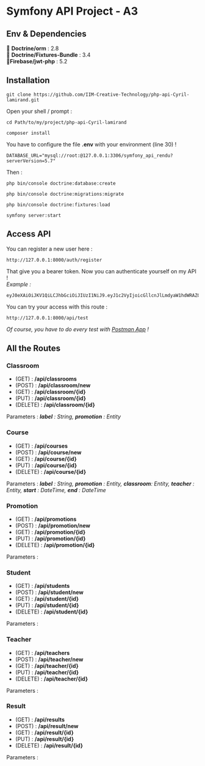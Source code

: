 # Symfony API Project - A3

## Env & Dependencies
🔸 <b>Doctrine/orm</b> : 2.8<br>
🔹 <b>Doctrine/Fixtures-Bundle</b> : 3.4<br>
🔸<b>Firebase/jwt-php</b> : 5.2<br>
## Installation
```
git clone https://github.com/IIM-Creative-Technology/php-api-Cyril-lamirand.git
```
Open your shell / prompt :
```
cd Path/to/my/project/php-api-Cyril-lamirand
```
```
composer install
```
You have to configure the file <b>.env</b> with your environment (line 30) !
```
DATABASE_URL="mysql://root:@127.0.0.1:3306/symfony_api_rendu?serverVersion=5.7"
```
Then :
```
php bin/console doctrine:database:create
```
```
php bin/console doctrine:migrations:migrate
```
```
php bin/console doctrine:fixtures:load
```
```
symfony server:start
```

## Access API
You can register a new user here :
```
http://127.0.0.1:8000/auth/register
```
That give you a bearer token. Now you can authenticate yourself on my API !
<br>
<i>Example :</i>
```
eyJ0eXAiOiJKV1QiLCJhbGciOiJIUzI1NiJ9.eyJ1c2VyIjoicGllcnJlLmdyaW1hdWRAZGV2aW5jaS5mciIsImV4cCI6MTYxNTY3MTU2Mn0.sbFJPc6gQBTb4b8fuuCTkihylM09ZJdJAjrg0SdmOG8
```
You can try your access with this route :
```
http://127.0.0.1:8000/api/test
```
<i>Of course, you have to do every test with <a href="https://www.postman.com/">Postman App</a> !</i>

## All the Routes
### Classroom
* (GET) : <b>/api/classrooms</b>
* (POST) : <b>/api/classroom/new</b>
* (GET) : <b>/api/classroom/{id}</b>
* (PUT) : <b>/api/classroom/{id}</b>
* (DELETE) : <b>/api/classroom/{id}</b>

Parameters : <i><b>label</b> : String, <b>promotion</b> : Entity</i>

### Course
* (GET) : <b>/api/courses</b>
* (POST) : <b>/api/course/new</b>
* (GET) : <b>/api/course/{id}</b>
* (PUT) : <b>/api/course/{id}</b>
* (DELETE) : <b>/api/course/{id}</b>

Parameters : <i><b>label</b> : String, <b>promotion</b> : Entity, <b>classroom</b>: Entity, <b>teacher</b> : Entity, <b>start</b> : DateTime, <b>end</b> : DateTime</i>

### Promotion
* (GET) : <b>/api/promotions</b>
* (POST) : <b>/api/promotion/new</b>
* (GET) : <b>/api/promotion/{id}</b>
* (PUT) : <b>/api/promotion/{id}</b>
* (DELETE) : <b>/api/promotion/{id}</b>

Parameters : <i></i>

### Student
* (GET) : <b>/api/students</b>
* (POST) : <b>/api/student/new</b>
* (GET) : <b>/api/student/{id}</b>
* (PUT) : <b>/api/student/{id}</b>
* (DELETE) : <b>/api/student/{id}</b>

Parameters : <i></i>

### Teacher
* (GET) : <b>/api/teachers</b>
* (POST) : <b>/api/teacher/new</b>
* (GET) : <b>/api/teacher/{id}</b>
* (PUT) : <b>/api/teacher/{id}</b>
* (DELETE) : <b>/api/teacher/{id}</b>

Parameters : <i></i>

### Result
* (GET) : <b>/api/results</b>
* (POST) : <b>/api/result/new</b>
* (GET) : <b>/api/result/{id}</b>
* (PUT) : <b>/api/result/{id}</b>
* (DELETE) : <b>/api/result/{id}</b>

Parameters : <i></i>
